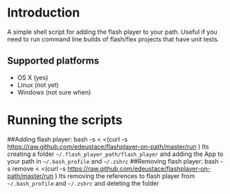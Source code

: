 # Introduction
A simple shell script for adding the flash player to your path. Useful if you need to run command line builds of flash/flex projects that have unit tests.

## Supported platforms
- OS X (yes)
- Linux (not yet)
- Windows (not sure when)

# Running the scripts
##Adding flash player:
    bash -s < <(curl -s https://raw.github.com/edeustace/flashplayer-on-path/master/run )
Its creating a folder ````~/.flash_player_path/flash_player```` and adding the App to your path in ````~/.bash_profile```` and ````~/.zshrc````
##Removing flash player:
    bash -s remove < <(curl -s https://raw.github.com/edeustace/flashplayer-on-path/master/run )
Its removing the references to flash player from ````~/.bash_profile```` and ````~/.zshrc```` and deleting the folder

